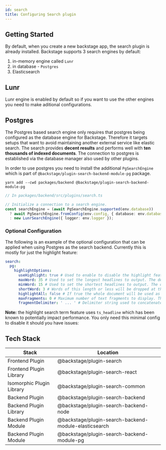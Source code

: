 ```yaml
---
id: search
title: Configuring Search plugin
---
```


## Getting Started
By default, when you create a new backstage app, the search plugin is already installed.
Backstage supports 3 search engines by default:
1. in-memory engine called `Lunr`
2. in database - `Postgres`
3. Elasticsearch

## Lunr
Lunr engine is enabled by default so if you want to use the other engines you need to make aditional configurations.

## Postgres
The Postgres based search engine only requires that postgres being configured as the database engine for Backstage. Therefore it targets setups that want to avoid maintaining another external service like elastic search. The search provides **decent results** and performs well with **ten thousands of indexed documents**. The connection to postgres is established via the database manager also used by other plugins.

In order to use postgres you need to install the additional `PgSearchEngine` which is part of `@backstage/plugin-search-backend-module-pg` package.

```shell
yarn add --cwd packages/backend @backstage/plugin-search-backend-module-pg
```

```typescript
// In packages/backend/src/plugins/search.ts

// Initialize a connection to a search engine.
const searchEngine = (await PgSearchEngine.supported(env.database))
  ? await PgSearchEngine.fromConfig(env.config, { database: env.database })
  : new LunrSearchEngine({ logger: env.logger });
```

### Optional Configuration

The following is an example of the optional configuration that can be applied when using Postgres as the search backend. Currently this is mostly for just the highlight feature:

```yaml
search:
  pg:
    highlightOptions:
      useHighlight: true # Used to enable to disable the highlight feature. The default value is true
      maxWord: 35 # Used to set the longest headlines to output. The default value is 35.
      minWord: 15 # Used to set the shortest headlines to output. The default value is 15.
      shortWord: 3 # Words of this length or less will be dropped at the start and end of a headline, unless they are query terms. The default value of three (3) eliminates common English articles.
      highlightAll: false # If true the whole document will be used as the headline, ignoring the preceding three parameters. The default is false.
      maxFragments: 0 # Maximum number of text fragments to display. The default value of zero selects a non-fragment-based headline generation method. A value greater than zero selects fragment-based headline generation (see the linked documentation above for more details).
      fragmentDelimiter: ' ... ' # Delimiter string used to concatenate fragments. Defaults to " ... ".
```

**Note:** the highlight search term feature uses `ts_headline` which has been known to potentially impact performance. You only need this minimal config to disable it should you have issues:

## Tech Stack

| Stack                     | Location                                              |
| ------------------------- | ----------------------------------------------------- |
| Frontend Plugin           | @backstage/plugin-search                              |
| Frontend Plugin Library   | @backstage/plugin-search-react                        |
| Isomorphic Plugin Library | @backstage/plugin-search-common                       |
| Backend Plugin            | @backstage/plugin-search-backend                      |
| Backend Plugin Library    | @backstage/plugin-search-backend-node                 |
| Backend Plugin Module     | @backstage/plugin-search-backend-module-elasticsearch |
| Backend Plugin Module     | @backstage/plugin-search-backend-module-pg            |